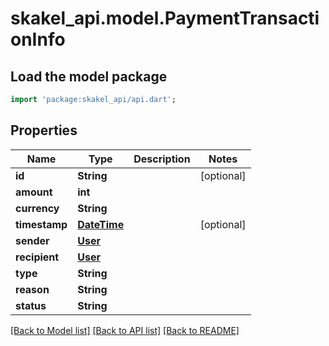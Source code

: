 # skakel_api.model.PaymentTransactionInfo

## Load the model package
```dart
import 'package:skakel_api/api.dart';
```

## Properties
Name | Type | Description | Notes
------------ | ------------- | ------------- | -------------
**id** | **String** |  | [optional] 
**amount** | **int** |  | 
**currency** | **String** |  | 
**timestamp** | [**DateTime**](DateTime.md) |  | [optional] 
**sender** | [**User**](User.md) |  | 
**recipient** | [**User**](User.md) |  | 
**type** | **String** |  | 
**reason** | **String** |  | 
**status** | **String** |  | 

[[Back to Model list]](../README.md#documentation-for-models) [[Back to API list]](../README.md#documentation-for-api-endpoints) [[Back to README]](../README.md)



